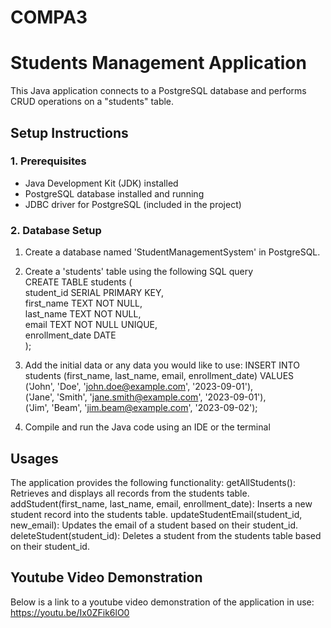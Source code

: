 # COMPA3

# Students Management Application

This Java application connects to a PostgreSQL database and performs CRUD operations on a "students" table.

## Setup Instructions

### 1. Prerequisites
- Java Development Kit (JDK) installed
- PostgreSQL database installed and running
- JDBC driver for PostgreSQL (included in the project)

### 2. Database Setup
1. Create a database named 'StudentManagementSystem' in PostgreSQL.
2. Create a 'students' table using the following SQL query \
   CREATE TABLE students (\
       student_id SERIAL PRIMARY KEY,\
       first_name TEXT NOT NULL,\
       last_name TEXT NOT NULL,\
       email TEXT NOT NULL UNIQUE,\
       enrollment_date DATE\
   );
3. Add the initial data or any data you would like to use:
   INSERT INTO students (first_name, last_name, email, enrollment_date) VALUES \
    ('John', 'Doe', 'john.doe@example.com', '2023-09-01'),\
    ('Jane', 'Smith', 'jane.smith@example.com', '2023-09-01'),\
    ('Jim', 'Beam', 'jim.beam@example.com', '2023-09-02');

4. Compile and run the Java code using an IDE or the terminal

## Usages
The application provides the following functionality:
  getAllStudents(): Retrieves and displays all records from the students table.
  addStudent(first_name, last_name, email, enrollment_date): Inserts a new student record into the students table.
  updateStudentEmail(student_id, new_email): Updates the email of a student based on their student_id.
  deleteStudent(student_id): Deletes a student from the students table based on their student_id.

## Youtube Video Demonstration
Below is a link to a youtube video demonstration of the application in use:\
  https://youtu.be/Ix0ZFik6lO0
